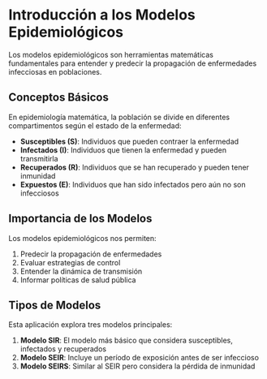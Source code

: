 # Introducción a los Modelos Epidemiológicos

Los modelos epidemiológicos son herramientas matemáticas fundamentales para entender y predecir la propagación de enfermedades infecciosas en poblaciones.

## Conceptos Básicos

En epidemiología matemática, la población se divide en diferentes compartimentos según el estado de la enfermedad:

-   **Susceptibles (S)**: Individuos que pueden contraer la enfermedad
-   **Infectados (I)**: Individuos que tienen la enfermedad y pueden transmitirla
-   **Recuperados (R)**: Individuos que se han recuperado y pueden tener inmunidad
-   **Expuestos (E)**: Individuos que han sido infectados pero aún no son infecciosos

## Importancia de los Modelos

Los modelos epidemiológicos nos permiten:

1.  Predecir la propagación de enfermedades
2.  Evaluar estrategias de control
3.  Entender la dinámica de transmisión
4.  Informar políticas de salud pública

## Tipos de Modelos

Esta aplicación explora tres modelos principales:

1.  **Modelo SIR**: El modelo más básico que considera susceptibles, infectados y recuperados
2.  **Modelo SEIR**: Incluye un período de exposición antes de ser infeccioso
3.  **Modelo SEIRS**: Similar al SEIR pero considera la pérdida de inmunidad
